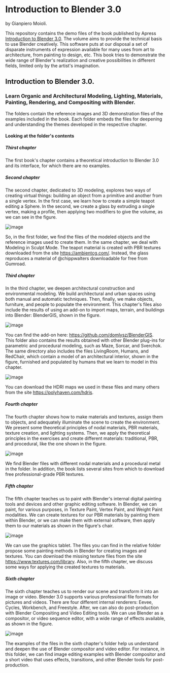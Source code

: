 # Introduction to Blender 3.0
by Gianpiero Moioli.

This repository contains the demo files of the book published by Apress [Introduction to Blender 3.0](https://).
The volume aims to provide the technical basis to use Blender creatively.
This software puts at our disposal a set of disparate instruments of expression available for many uses from art to architecture, from painting to design, etc.
This book tries to demonstrate the wide range of Blender's realization and creative possibilities in different fields, limited only by the artist's imagination.

## Introduction to Blender 3.0.
### Learn Organic and Architectural Modeling, Lighting, Materials, Painting, Rendering, and Compositing with Blender.

The folders contain the reference images and 3D demonstration files of the examples included in the book.
Each folder embeds the files for deepening and understanding the themes developed in the respective chapter.
#### Looking at the folder's contents
##### Thirst chapter
The first book's chapter contains a theoretical introduction to Blender 3.0 and its interface, for which there are no examples. 
##### Second chapter
The second chapter, dedicated to 3D modeling, explores two ways of creating virtual things: building an object from a primitive and another from a single vertex.
In the first case, we learn how to create a simple teapot editing a Sphere. In the second, we create a glass by extruding a single vertex, making a profile, then applying two modifiers to give the volume, as we can see in the figure.
 
 ![image](https://user-images.githubusercontent.com/95879583/148989563-4d387819-c020-4859-b196-4a0889b578d5.png)

So, in the first folder, we find the files of the modeled objects and the reference images used to create them.
In the same chapter, we deal with Modeling in Sculpt Mode.
The teapot material is created with PBR textures downloaded from the site https://ambientcg.com/.
Instead, the glass reproduces a material of @chippwalters downloadable for free from Gumroad.

##### Third chapter
In the third chapter, we deepen architectural construction and environmental modeling.
We build architectural and urban spaces using both manual and automatic techniques. Then, finally, we make objects, furniture, and people to populate the environment. 
This chapter's files also include the results of using an add-on to import maps, terrain, and buildings into Blender: BlenderGIS, shown in the figure.
 
 ![image](https://user-images.githubusercontent.com/95879583/148989643-b38ed33e-2ab3-4d83-92a9-1e6b44c17f43.png)

You can find the add-on here: https://github.com/domlysz/BlenderGIS.  
This folder also contains the results obtained with other Blender plug-ins for parametric and procedural modeling, such as Maze, Sorcar, and Sverchok.
The same directory also includes the files LivingRoom, Humans, and RedChair, which contain a model of an architectural interior, shown in the figure, furnished and populated by humans that we learn to model in this chapter.
 
![image](https://user-images.githubusercontent.com/95879583/148989739-da6f2255-848d-44b1-8469-a7113f26fa8a.png)

You can download the HDRI maps we used in these files and many others from the site https://polyhaven.com/hdris.

##### Fourth chapter
The fourth chapter shows how to make materials and textures, assign them to objects, and adequately illuminate the scene to create the environment.
We present some theoretical principles of nodal materials, PBR materials, texture creation, and lighting systems. Then, we apply the theoretical principles in the exercises and create different materials: traditional, PBR, and procedural, like the one shown in the figure.

 ![image](https://user-images.githubusercontent.com/95879583/148989789-5038609a-f32e-48dc-92c2-cf66ec647c92.png)

We find Blender files with different nodal materials and a procedural metal in the folder. In addition, the book lists several sites from which to download free professional-grade PBR textures.  
##### Fifth chapter
The fifth chapter teaches us to paint with Blender's internal digital painting tools and devices and other graphic editing software.
In Blender, we can paint, for various purposes, in Texture Paint, Vertex Paint, and Weight Paint modalities.
We can create textures for our PBR materials by painting them within Blender, or we can make them with external software, then apply them to our materials as shown in the figure's chair.
 
![image](https://user-images.githubusercontent.com/95879583/148989853-86087ae9-66b2-45f1-b9d0-2c8d793362ed.png)

We can use the graphics tablet.
The files you can find in the relative folder propose some painting methods in Blender for creating images and textures.
You can download the missing texture files from the site https://www.textures.com/library.
Also, in the fifth chapter, we discuss some ways for applying the created textures to materials.

##### Sixth chapter
The sixth chapter teaches us to render our scene and transform it into an image or video. Blender 3.0 supports various professional file formats for pictures and videos.
There are four different internal renderers: Eevee, Cycles, Workbench, and Freestyle.
After, we can also do post-production with Blender Compositing and Video Editing tools. We can use Blender as a compositor, or video sequence editor, with a wide range of effects available, as shown in the figure.

![image](https://user-images.githubusercontent.com/95879583/148989958-6e97486c-8e14-43ca-a023-d7b3aacd4ffb.png)

The examples of the files in the sixth chapter's folder help us understand and deepen the use of Blender compositor and video editor. For instance, in this folder, we can find image editing examples with Blender compositor and a short video that uses effects, transitions, and other Blender tools for post-production.
